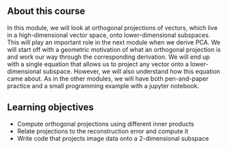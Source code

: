 ## About this course

In this module, we will look at orthogonal projections of vectors, which live in a high-dimensional vector space, onto lower-dimensional subspaces. This will play an important role in the next module when we derive PCA. We will start off with a geometric motivation of what an orthogonal projection is and work our way through the corresponding derivation. We will end up with a single equation that allows us to project any vector onto a lower-dimensional subspace. However, we will also understand how this equation came about. As in the other modules, we will have both pen-and-paper practice and a small programming example with a jupyter notebook.

## Learning objectives

* Compute orthogonal projections using different inner products
* Relate projections to the reconstruction error and compute it
* Write code that projects image data onto a 2-dimensional subspace
